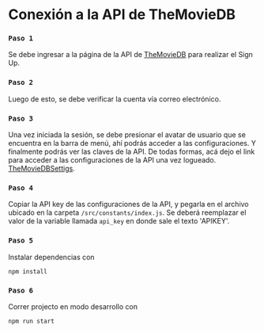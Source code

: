 # Conexión a la API de TheMovieDB

### `Paso 1`
Se debe ingresar a la página de la API de [TheMovieDB](https://www.themoviedb.org/signup) para realizar el Sign Up. 

### `Paso 2`
Luego de esto, se debe verificar la cuenta vía correo electrónico.

### `Paso 3`
Una vez iniciada la sesión, se debe presionar el avatar de usuario que se encuentra en la barra de menú, ahí podrás acceder a las configuraciones. Y finalmente podrás ver las claves de la API. 
De todas formas, acá dejo el link para acceder a las configuraciones de la API una vez logueado. [TheMovieDBSettigs](https://www.themoviedb.org/settings/api).

### `Paso 4`
Copiar la API key de las configuraciones de la API, y pegarla en el archivo ubicado en la carpeta `/src/constants/index.js`. Se deberá reemplazar el valor de la variable llamada `api_key` en donde sale el texto 'APIKEY'.

### `Paso 5`
Instalar dependencias con
```
npm install
```

### `Paso 6`
Correr projecto en modo desarrollo con
```
npm run start
```